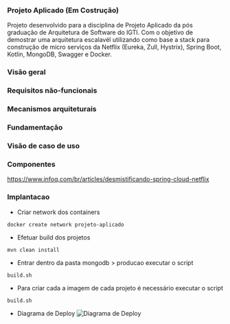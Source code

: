 ### Projeto Aplicado (Em Costrução)

Projeto desenvolvido para a disciplina de Projeto Aplicado da pós graduação de Arquitetura de Software do IGTI. Com o objetivo de demostrar uma arquitetura escalavél utilizando como base a stack para construção de micro serviços da Netflix (Eureka, Zull, Hystrix), Spring Boot, Kotlin, MongoDB, Swagger e Docker. 

### Visão geral

### Requisitos não-funcionais
### Mecanismos arquiteturais
### Fundamentação
### Visão de caso de uso
### Componentes
https://www.infoq.com/br/articles/desmistificando-spring-cloud-netflix
### Implantacao

- Criar network dos containers

```
docker create network projeto-aplicado
```

 - Efetuar build dos projetos
```
mvn clean install
```

- Entrar dentro da pasta mongodb > producao executar o script

```
build.sh
```

 - Para criar cada a imagem de cada projeto é necessário executar o script

```
build.sh
```

- Diagrama de Deploy
![Diagrama de Deploy](https://github.com/dsamuel32/projeto-aplicado-arq-software/blob/master/documentos/deploy.jpg)


